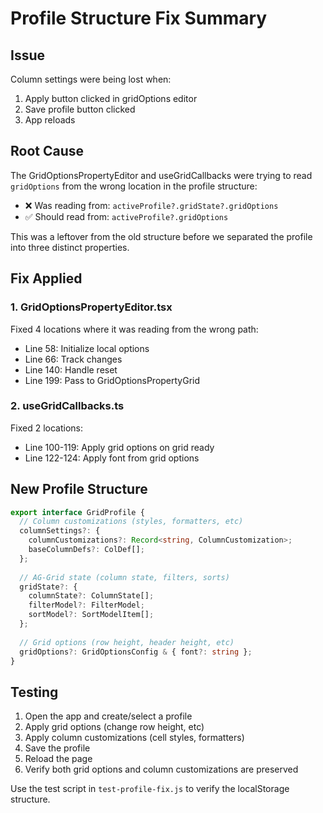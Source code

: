 # Profile Structure Fix Summary

## Issue
Column settings were being lost when:
1. Apply button clicked in gridOptions editor
2. Save profile button clicked  
3. App reloads

## Root Cause
The GridOptionsPropertyEditor and useGridCallbacks were trying to read `gridOptions` from the wrong location in the profile structure:
- ❌ Was reading from: `activeProfile?.gridState?.gridOptions`
- ✅ Should read from: `activeProfile?.gridOptions`

This was a leftover from the old structure before we separated the profile into three distinct properties.

## Fix Applied

### 1. GridOptionsPropertyEditor.tsx
Fixed 4 locations where it was reading from the wrong path:
- Line 58: Initialize local options
- Line 66: Track changes
- Line 140: Handle reset
- Line 199: Pass to GridOptionsPropertyGrid

### 2. useGridCallbacks.ts  
Fixed 2 locations:
- Line 100-119: Apply grid options on grid ready
- Line 122-124: Apply font from grid options

## New Profile Structure
```typescript
export interface GridProfile {
  // Column customizations (styles, formatters, etc)
  columnSettings?: {
    columnCustomizations?: Record<string, ColumnCustomization>;
    baseColumnDefs?: ColDef[];
  };
  
  // AG-Grid state (column state, filters, sorts)
  gridState?: {
    columnState?: ColumnState[];
    filterModel?: FilterModel;
    sortModel?: SortModelItem[];
  };
  
  // Grid options (row height, header height, etc)
  gridOptions?: GridOptionsConfig & { font?: string };
}
```

## Testing
1. Open the app and create/select a profile
2. Apply grid options (change row height, etc)
3. Apply column customizations (cell styles, formatters)
4. Save the profile
5. Reload the page
6. Verify both grid options and column customizations are preserved

Use the test script in `test-profile-fix.js` to verify the localStorage structure.